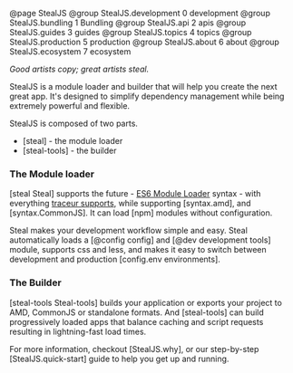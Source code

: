 @page StealJS
@group StealJS.development 0 development
@group StealJS.bundling 1 Bundling
@group StealJS.api 2 apis
@group StealJS.guides 3 guides
@group StealJS.topics 4 topics
@group StealJS.production 5 production
@group StealJS.about 6 about
@group StealJS.ecosystem 7 ecosystem

_Good artists copy; great artists steal._

StealJS is a module loader and builder that will help you create the next great app. It's designed to simplify dependency management while being extremely powerful and flexible.

StealJS is composed of two parts.
- [steal] - the module loader
- [steal-tools] - the builder

### The Module loader
[steal Steal] supports the future - [ES6 Module Loader](https://github.com/ModuleLoader/es6-module-loader) syntax -
with everything [traceur supports](https://github.com/google/traceur-compiler/wiki/LanguageFeatures),
while supporting [syntax.amd], and [syntax.CommonJS]. It can load [npm] modules without configuration.

Steal makes your development workflow simple and easy. Steal automatically
loads a [@config config] and [@dev development tools] module, supports css and less, and makes it easy to switch
between development and production [config.env environments].

### The Builder
[steal-tools Steal-tools] builds your application or exports your project to AMD, CommonJS or standalone formats.
And [steal-tools] can build progressively loaded apps that balance caching and script requests resulting in lightning-fast load times.

For more information, checkout [StealJS.why], or our step-by-step [StealJS.quick-start] guide to help you get up and running.
